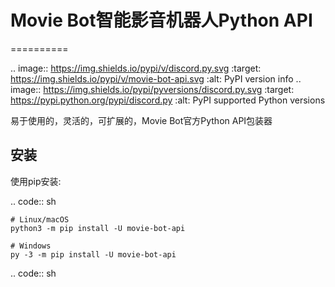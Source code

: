 # Movie Bot智能影音机器人Python API
==========

.. image:: https://img.shields.io/pypi/v/discord.py.svg
   :target: https://img.shields.io/pypi/v/movie-bot-api.svg
   :alt: PyPI version info
.. image:: https://img.shields.io/pypi/pyversions/discord.py.svg
   :target: https://pypi.python.org/pypi/discord.py
   :alt: PyPI supported Python versions

易于使用的，灵活的，可扩展的，Movie Bot官方Python API包装器

安装
-------------
使用pip安装:

.. code:: sh

    # Linux/macOS
    python3 -m pip install -U movie-bot-api

    # Windows
    py -3 -m pip install -U movie-bot-api

.. code:: sh